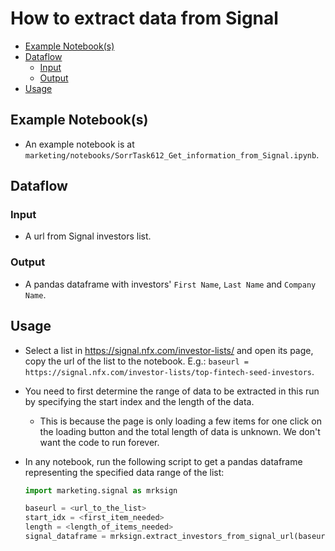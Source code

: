 # How to extract data from Signal

<!-- toc -->

- [Example Notebook(s)](#example-notebooks)
- [Dataflow](#dataflow)
  * [Input](#input)
  * [Output](#output)
- [Usage](#usage)

<!-- tocstop -->

## Example Notebook(s)

- An example notebook is at
  `marketing/notebooks/SorrTask612_Get_information_from_Signal.ipynb`.

## Dataflow

### Input

- A url from Signal investors list.

### Output

- A pandas dataframe with investors' `First Name`, `Last Name` and
  `Company Name`.

## Usage

- Select a list in https://signal.nfx.com/investor-lists/ and open its page,
  copy the url of the list to the notebook. E.g.:
  `baseurl = https://signal.nfx.com/investor-lists/top-fintech-seed-investors`.
- You need to first determine the range of data to be extracted in this run by
  specifying the start index and the length of the data.
  - This is because the page is only loading a few items for one click on the
    loading button and the total length of data is unknown. We don't want the
    code to run forever.
- In any notebook, run the following script to get a pandas dataframe
  representing the specified data range of the list:

  ```python
  import marketing.signal as mrksign

  baseurl = <url_to_the_list>
  start_idx = <first_item_needed>
  length = <length_of_items_needed>
  signal_dataframe = mrksign.extract_investors_from_signal_url(baseurl, start_idx, length)

  ```
